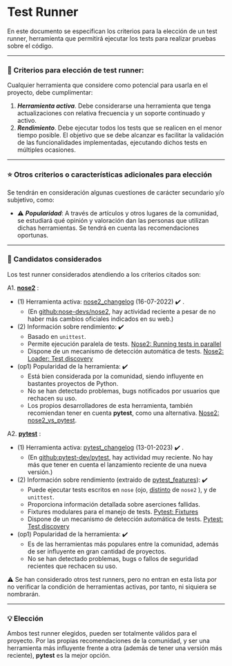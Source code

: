 # Test Runner

En este documento se especifican los criterios para la elección de un test runner, herramienta que permitirá ejecutar los tests para realizar pruebas sobre el código.

****

### :page_with_curl: Criterios para elección de test runner:

Cualquier herramienta que considere como potencial para usarla en el proyecto, debe cumplimentar:

1. ***Herramienta activa***. Debe considerarse una herramienta que tenga actualizaciones con relativa frecuencia y un soporte continuado y activo.
2. ***Rendimiento***. Debe ejecutar todos los tests que se realicen en el menor tiempo posible. El objetivo que se debe alcanzar es facilitar la validación de las funcionalidades implementadas, ejecutando dichos tests en múltiples ocasiones.

****

### :star: Otros criterios o características adicionales para elección

Se tendrán en consideración algunas cuestiones de carácter secundario y/o subjetivo, como:

* :warning: ***Popularidad***: A través de artículos y otros lugares de la comunidad, se estudiará qué opinión y valoración dan las personas que utilizan dichas herramientas. Se tendrá en cuenta las recomendaciones oportunas.

****

### :dart: Candidatos considerados

Los test runner considerados atendiendo a los criterios citados son:

A1. **[nose2](https://docs.nose2.io/en/latest/)** : 
* (1) Herramienta activa: [nose2_changelog](https://docs.nose2.io/en/latest/changelog.html) (16-07-2022) :heavy_check_mark: . 
  * (En [github:nose-devs/nose2](https://github.com/nose-devs/nose2), hay actividad reciente a pesar de no haber más cambios oficiales indicados en su web.)
* (2) Información sobre rendimiento: :heavy_check_mark: 
  * Basado en `unittest`.
  * Permite ejecución paralela de tests. [Nose2: Running tests in parallel](https://docs.nose2.io/en/latest/plugins/mp.html)
  * Dispone de un mecanismo de detección automática de tests. [Nose2: Loader: Test discovery](https://docs.nose2.io/en/latest/plugins/discovery.html)
* (op1) Popularidad de la herramienta: :heavy_check_mark: 
  * Está bien considerada por la comunidad, siendo influyente en bastantes proyectos de Python.
  * No se han detectado problemas, bugs notificados por usuarios que rechacen su uso.
  * Los propios desarrolladores de esta herramienta, también recomiendan tener en cuenta **pytest**, como una alternativa. [Nose2: nose2_vs_pytest](https://docs.nose2.io/en/latest/#nose2-vs-pytest).

A2. **[pytest](https://docs.pytest.org/en/7.2.x/)** : 
* (1) Herramienta activa: [pytest_changelog](https://docs.pytest.org/en/7.2.x/changelog.html) (13-01-2023) :heavy_check_mark: . 
  * (En [github:pytest-dev/pytest](https://github.com/pytest-dev/pytest), hay actividad muy reciente. No hay más que tener en cuenta el lanzamiento reciente de una nueva versión.)
* (2) Información sobre rendimiento (extraido de [pytest_features](https://github.com/pytest-dev/pytest#features)): :heavy_check_mark: 
  * Puede ejecutar tests escritos en `nose` (ojo, [distinto](https://docs.nose2.io/en/latest/differences.html#nose2-is-not-nose) de `nose2` ), y de `unittest`.
  * Proporciona información detallada sobre aserciones fallidas.
  * Fixtures modulares para el manejo de tests. [Pytest: Fixtures](https://docs.pytest.org/en/stable/explanation/fixtures.html)
  * Dispone de un mecanismo de detección automática de tests. [Pytest: Test discovery](https://docs.pytest.org/en/stable/explanation/goodpractices.html#python-test-discovery)
* (op1) Popularidad de la herramienta: :heavy_check_mark: 
  * Es de las herramientas más populares entre la comunidad, además de ser influyente en gran cantidad de proyectos.
  * No se han detectado problemas, bugs o fallos de seguridad recientes que rechacen su uso.

:warning: Se han considerado otros test runners, pero no entran en esta lista por no verificar la condición de herramientas activas, por tanto, ni siquiera se nombrarán.

****

### :bulb: Elección

Ambos test runner elegidos, pueden ser totalmente válidos para el proyecto. Por las propias recomendaciones de la comunidad, y ser una herramienta más influyente frente a otra (además de tener una versión más reciente), **pytest** es la mejor opción.
